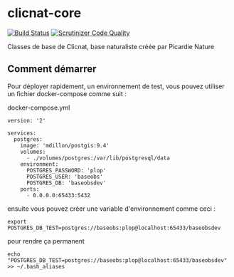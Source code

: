 # clicnat-core

[![Build Status](https://travis-ci.org/picardie-nature/clicnat-core.svg?branch=master)](https://travis-ci.org/picardie-nature/clicnat-core) [![Scrutinizer Code Quality](https://scrutinizer-ci.com/g/picardie-nature/clicnat-core/badges/quality-score.png?b=master)](https://scrutinizer-ci.com/g/picardie-nature/clicnat-core/?branch=master)

Classes de base de Clicnat, base naturaliste créée par Picardie Nature

## Comment démarrer

Pour déployer rapidement, un environnement de test, vous pouvez utiliser un
fichier docker-compose comme suit :

docker-compose.yml

```
version: '2'

services:
  postgres:
    image: 'mdillon/postgis:9.4'
    volumes:
      - ./volumes/postgres:/var/lib/postgresql/data
    environment:
      POSTGRES_PASSWORD: 'plop'
      POSTGRES_USER: 'baseobs'
      POSTGRES_DB: 'baseobsdev'
    ports:
      - 0.0.0.0:65433:5432
```

ensuite vous pouvez créer une variable d'environnement comme ceci :

```
export POSTGRES_DB_TEST=postgres://baseobs:plop@localhost:65433/baseobsdev
```

pour rendre ça permanent

```
echo "POSTGRES_DB_TEST=postgres://baseobs:plop@localhost:65433/baseobsdev" >> ~/.bash_aliases
```
